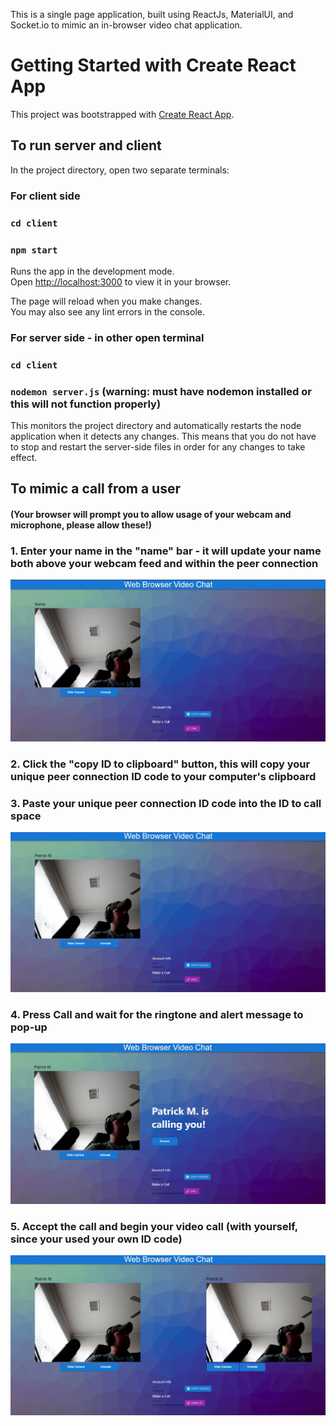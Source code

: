 This is a single page application, built using ReactJs, MaterialUI, and Socket.io to mimic an in-browser video chat application. 

# Getting Started with Create React App

This project was bootstrapped with [Create React App](https://github.com/facebook/create-react-app).

## To run server and client

In the project directory, open two separate terminals:

### For client side
### `cd client`
### `npm start`

Runs the app in the development mode.\
Open [http://localhost:3000](http://localhost:3000) to view it in your browser.

The page will reload when you make changes.\
You may also see any lint errors in the console.

### For server side - in other open terminal
### `cd client`
### `nodemon server.js` (warning: must have nodemon installed or this will not function properly)

This monitors the project directory and automatically restarts the node application when it detects any changes. This means that you do not have to stop and restart the server-side files in order for any changes to take effect.

## To mimic a call from a user
#### (Your browser will prompt you to allow usage of your webcam and microphone, please allow these!)

### 1. Enter your name in the "name" bar - it will update your name both above your webcam feed and within the peer connection
<img src='/client/src/img/1.JPG'>

### 2. Click the "copy ID to clipboard" button, this will copy your unique peer connection ID code to your computer's clipboard
### 3. Paste your unique peer connection ID code into the ID to call space
<img src='/client/src/img/2.JPG'>

### 4. Press Call and wait for the ringtone and alert message to pop-up
<img src='/client/src/img/3.JPG'>

### 5. Accept the call and begin your video call (with yourself, since your used your own ID code)
<img src='/client/src/img/4.JPG'>